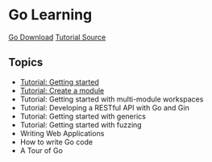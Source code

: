 # Go Learning

[Go Download](https://go.dev/dl/)
[Tutorial Source](https://go.dev/doc/)

## Topics

- [Tutorial: Getting started](getting-started.md)
- [Tutorial: Create a module](creating-a-module.md)
- Tutorial: Getting started with multi-module workspaces
- Tutorial: Developing a RESTful API with Go and Gin
- Tutorial: Getting started with generics
- Tutorial: Getting started with fuzzing
- Writing Web Applications
- How to write Go code
- A Tour of Go
